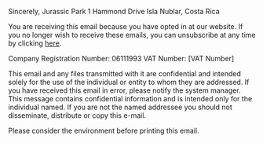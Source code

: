 Sincerely,
Jurassic Park
1 Hammond Drive
Isla Nublar, Costa Rica

You are receiving this email because you have opted in at our website. If you no longer wish to receive these emails, you can unsubscribe at any time by clicking [here](#).

Company Registration Number: 06111993
VAT Number: [VAT Number]

This email and any files transmitted with it are confidential and intended solely for the use of the individual or entity to whom they are addressed. If you have received this email in error, please notify the system manager. This message contains confidential information and is intended only for the individual named. If you are not the named addressee you should not disseminate, distribute or copy this e-mail.

Please consider the environment before printing this email.
